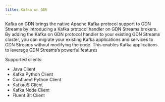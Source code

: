 ```yaml
---
title: Kafka on GDN
---
```


Kafka on GDN brings the native Apache Kafka protocol support to GDN Streams by introducing a Kafka protocol handler on GDN Streams brokers. By adding the Kafka on GDN protocol handler to your existing GDN Streams cluster, you can migrate
 your existing Kafka applications and services to GDN Streams without modifying the code. This enables Kafka applications to leverage GDN Streams’s powerful features


Supported clients:

- Java Client
- Kafka Python Client
- Confluent Python Client
- KafkaJS Client
- Kafka Node Client
- Fluent Bit Client